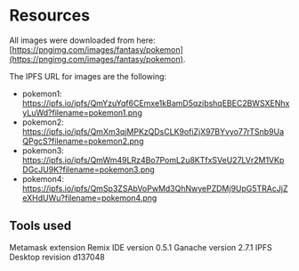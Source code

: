 # Resources

All images were downloaded from here: [https://pngimg.com/images/fantasy/pokemon](https://pngimg.com/images/fantasy/pokemon).

The IPFS URL for images are the following:
- pokemon1: https://ipfs.io/ipfs/QmYzuYqf6CEmxe1kBamD5qzibshqEBEC2BWSXENhxyLuWd?filename=pokemon1.png
- pokemon2: https://ipfs.io/ipfs/QmXm3qjMPKzQDsCLK9ofiZjX97BYvyo77rTSnb9UaQPgcS?filename=pokemon2.png
- pokemon3: https://ipfs.io/ipfs/QmWm49LRz4Bo7PomL2u8KTfxSVeU27LVr2M1VKpDGcJU9K?filename=pokemon3.png
- pokemon4: https://ipfs.io/ipfs/QmSp3ZSAbVoPwMd3QhNwyePZDMj9UpG5TRAcJjZeXHdUWu?filename=pokemon4.png

## Tools used
Metamask extension
Remix IDE version 0.5.1
Ganache version 2.7.1
IPFS Desktop revision d137048

